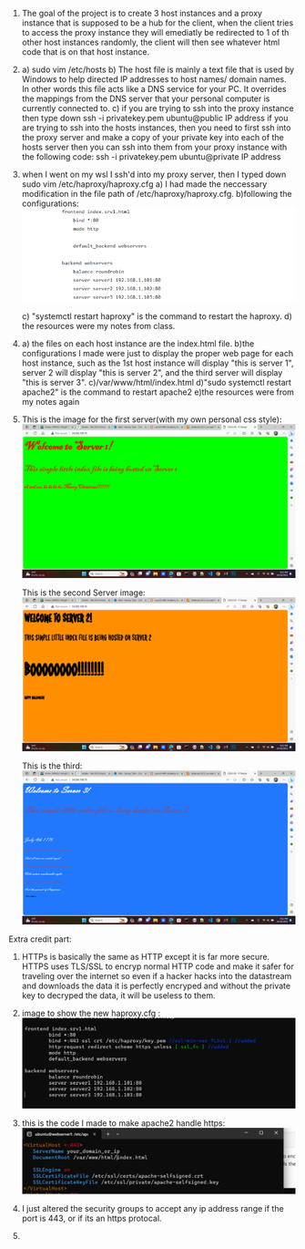 1. The goal of the project is to create 3 host instances and a proxy instance that is supposed to be a hub for the client, when the client tries to access the proxy instance they will emediatly be redirected to 1 of th other host instances randomly, the client will then see whatever html code that is on that host instance.

2. a) sudo vim /etc/hosts
   b) The host file is mainly a text file that is used by Windows to help directed IP addresses to host names/ domain names. In other words this file acts like a DNS service for your PC. It overrides the mappings from the DNS server that your personal computer is currently connected to.
   c) if you are trying to ssh into the proxy instance then type down
                            ssh -i privatekey.pem ubuntu@public IP address
      if you are trying to ssh into the hosts instances, then you need to first ssh into the proxy server and make a copy of your private key into each of the hosts server then you can ssh into them from your proxy instance with the following code:
                            ssh -i privatekey.pem ubuntu@private IP address
3. when I went on my wsl I ssh'd into my proxy server, then I typed down sudo vim /etc/haproxy/haproxy.cfg
    a) I had made the neccessary modification in the file path of /etc/haproxy/haproxy.cfg.
    b)following the configurations:
         ![alt text](config.png)
            
    c) "systemctl restart haproxy" is the command to restart the haproxy.
    d) the resources were my notes from class.

5. 
    a) the files on each host instance are the index.html file.
    b)the configurations I made were just to display the proper web page for each host instance, such as the 1st host instance will display "this is server 1", server 2 will display "this is server 2", and the third server will display "this is server 3".
    c)/var/www/html/index.html
    d)"sudo systemctl restart apache2" is the command to restart apache2
    e)the resources were from my notes again

6. 
    This is the image for the first server(with my own personal css style):
        ![alt text](Server1.png)

    This is the second Server image:
        ![alt text](Server2.png)

    This is the third:
        ![alt text](Server3.png)




Extra credit part:

   1. HTTPs is basically the same as HTTP except it is far more secure. HTTPS uses TLS/SSL to encryp normal HTTP code and make it safer for traveling over the internet so even if a hacker hacks into the datastream and downloads the data it is perfectly encryped and without the private key to decryped the data, it will be useless to them.

   2. image to show the new haproxy.cfg :
      ![alt text](https.png)

   3. this is the code I made to make apache2 handle https:
      ![alt text](ssl.png)

   5. I just altered the security groups to accept any ip address range if the port is 443, or if its an https protocal.

   6.
